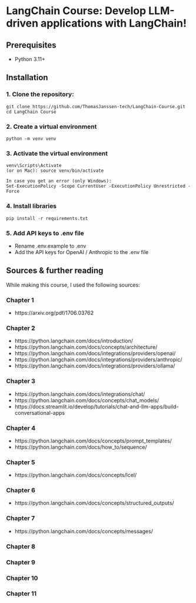 <h1>LangChain Course: Develop LLM-driven applications with LangChain!</h1>

<h2>Prerequisites</h2>
<ul>
  <li>Python 3.11+</li>
</ul>

<h2>Installation</h2>
<h3>1. Clone the repository:</h3>

```
git clone https://github.com/ThomasJanssen-tech/LangChain-Course.git
cd LangChain Course
```

<h3>2. Create a virtual environment</h3>

```
python -m venv venv
```

<h3>3. Activate the virtual environment</h3>

```
venv\Scripts\Activate
(or on Mac): source venv/bin/activate

In case you get an error (only Windows):
Set-ExecutionPolicy -Scope CurrentUser -ExecutionPolicy Unrestricted -Force
```

<h3>4. Install libraries</h3>

```
pip install -r requirements.txt
```

<h3>5. Add API keys to .env file</h3>

- Rename .env.example to .env
- Add the API keys for OpenAI / Anthropic to the .env file

<h2>Sources & further reading</h2>

While making this course, I used the following sources:

<h3>Chapter 1</h3>

<ul>
<li>https://arxiv.org/pdf/1706.03762</li>
</ul>

<h3>Chapter 2</h3>

<ul>

<li>https://python.langchain.com/docs/introduction/</li>
<li>https://python.langchain.com/docs/concepts/architecture/</li>
<li>https://python.langchain.com/docs/integrations/providers/openai/</li>
<li>https://python.langchain.com/docs/integrations/providers/anthropic/</li>
<li>https://python.langchain.com/docs/integrations/providers/ollama/</li>
</ul>

<h3>Chapter 3</h3>

<ul>
<li>https://python.langchain.com/docs/integrations/chat/</li>
<li>https://python.langchain.com/docs/concepts/chat_models/</li>
<li>https://docs.streamlit.io/develop/tutorials/chat-and-llm-apps/build-conversational-apps</li>
</ul>

<h3>Chapter 4</h3>

<ul>
<li>https://python.langchain.com/docs/concepts/prompt_templates/</li>
<li>https://python.langchain.com/docs/how_to/sequence/</li>
</ul>

<h3>Chapter 5</h3>

<ul>
<li>https://python.langchain.com/docs/concepts/lcel/</li>

</ul>

<h3>Chapter 6</h3>

<ul>
<li>https://python.langchain.com/docs/concepts/structured_outputs/</li>

</ul>

<h3>Chapter 7</h3>

<ul>
<li>https://python.langchain.com/docs/concepts/messages/</li>
</ul>

<h3>Chapter 8</h3>

<h3>Chapter 9</h3>

<h3>Chapter 10</h3>

<h3>Chapter 11</h3>
